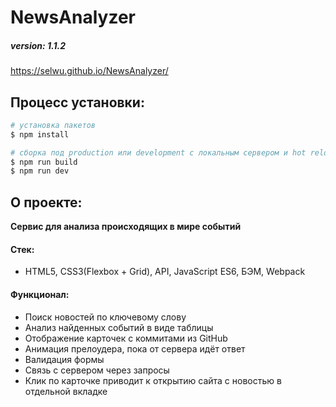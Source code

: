 # NewsAnalyzer

##### version: 1.1.2


 https://selwu.github.io/NewsAnalyzer/


## Процесс установки:

```bash
# установка пакетов
$ npm install

# сборка под production или development с локальным сервером и hot reload
$ npm run build
$ npm run dev
```

## О проекте:

**Сервис для анализа происходящих в мире событий**

#### Стек:
* HTML5, CSS3(Flexbox + Grid), API, JavaScript ES6, БЭМ, Webpack

#### Функционал:

* Поиск новостей по ключевому слову
* Анализ найденных событий в виде таблицы
* Отображение карточек с коммитами из GitHub
* Анимация прелоудера, пока от сервера идёт ответ
* Валидация формы
* Связь с сервером через запросы
* Клик по карточке приводит к открытию сайта с новостью в отдельной вкладке
